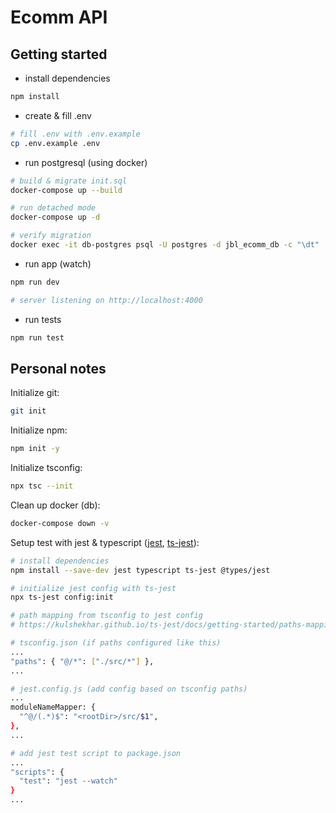# Ecomm API

## Getting started

- install dependencies

```sh
npm install
```

- create & fill .env

```sh
# fill .env with .env.example
cp .env.example .env
```

- run postgresql (using docker)

```sh
# build & migrate init.sql
docker-compose up --build

# run detached mode
docker-compose up -d

# verify migration
docker exec -it db-postgres psql -U postgres -d jbl_ecomm_db -c "\dt"
```

- run app (watch)

```sh
npm run dev

# server listening on http://localhost:4000
```

- run tests

```sh
npm run test
```

## Personal notes

Initialize git:

```sh
git init
```

Initialize npm:

```sh
npm init -y
```

Initialize tsconfig:

```sh
npx tsc --init
```

Clean up docker (db):

```sh
docker-compose down -v
```

Setup test with jest & typescript ([jest](https://jestjs.io/docs/getting-started#via-ts-jest), [ts-jest](https://kulshekhar.github.io/ts-jest/docs/getting-started/installation)):

```sh
# install dependencies
npm install --save-dev jest typescript ts-jest @types/jest

# initialize jest config with ts-jest
npx ts-jest config:init

# path mapping from tsconfig to jest config
# https://kulshekhar.github.io/ts-jest/docs/getting-started/paths-mapping

# tsconfig.json (if paths configured like this)
...
"paths": { "@/*": ["./src/*"] },
...

# jest.config.js (add config based on tsconfig paths)
...
moduleNameMapper: {
  "^@/(.*)$": "<rootDir>/src/$1",
},
...

# add jest test script to package.json
...
"scripts": {
  "test": "jest --watch"
}
...
```
